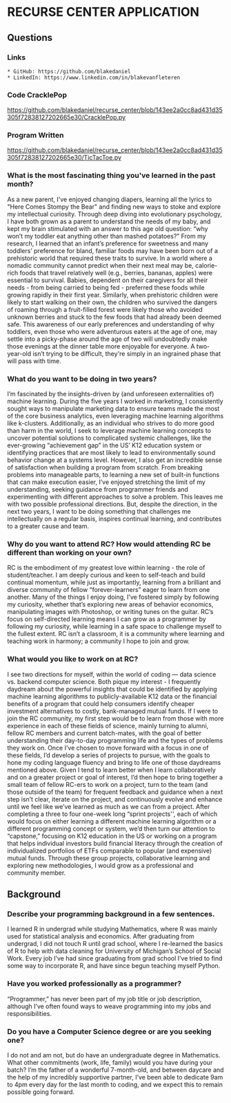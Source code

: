 # RECURSE CENTER APPLICATION

## Questions

### Links
    * GitHub: https://github.com/blakedaniel
    * LinkedIn: https://www.linkedin.com/in/blakevanfleteren

### Code CracklePop
https://github.com/blakedaniel/recurse_center/blob/143ee2a0cc8ad431d35305f72838127202665e30/CracklePop.py

### Program Written
https://github.com/blakedaniel/recurse_center/blob/143ee2a0cc8ad431d35305f72838127202665e30/TicTacToe.py

### What is the most fascinating thing you've learned in the past month?
As a new parent, I've enjoyed changing diapers, learning all the lyrics to "Here Comes Stompy the Bear" and finding new ways to stoke and explore my intellectual curiosity. Through deep diving into evolutionary psychology, I have both grown as a parent to understand the needs of my baby, and kept my brain stimulated with an answer to this age old question: “why won’t my toddler eat anything other than mashed potatoes?” From my research, I learned that an infant’s preference for sweetness and many toddlers’ preference for bland, familiar foods may have been born out of a prehistoric world that required these traits to survive. In a world where a nomadic community cannot predict when their next meal may be, calorie-rich foods that travel relatively well (e.g., berries, bananas, apples) were essential to survival. Babies, dependent on their caregivers for all their needs - from being carried to being fed - preferred these foods while growing rapidly in their first year. Similarly, when prehistoric children were likely to start walking on their own, the children who survived the dangers of roaming through a fruit-filled forest were likely those who avoided unknown berries and stuck to the few foods that had already been deemed safe. This awareness of our early preferences and understanding of why toddlers, even those who were adventurous eaters at the age of one, may settle into a picky-phase around the age of two will undoubtedly make those evenings at the dinner table more enjoyable for everyone. A two-year-old isn’t trying to be difficult, they're simply in an ingrained phase that will pass with time.

### What do you want to be doing in two years?
I’m fascinated by the insights-driven by  (and unforeseen externalities of) machine learning. During the five years I worked in marketing, I consistently sought ways to manipulate marketing data to ensure teams made the most of the core business analytics, even leveraging machine learning algorithms like k-clusters. Additionally, as an individual who strives to do more good than harm in the world, I seek to leverage machine learning concepts to uncover potential solutions to complicated systemic challenges, like the ever-growing “achievement gap” in the US’ K12 education system or identifying practices that are most likely to lead to environmentally sound behavior change at a systems level. However, I also get an incredible sense of satisfaction when building a program from scratch. From breaking problems into manageable parts, to learning a new set of built-in functions that can make execution easier, I’ve enjoyed stretching the limit of my understanding, seeking guidance from programmer friends and experimenting with different approaches to solve a problem. This leaves me with two possible professional directions. But, despite the direction, in the next two years, I want to be doing something that challenges me intellectually on a regular basis, inspires continual learning, and contributes to a greater cause and team.

### Why do you want to attend RC? How would attending RC be different than working on your own?
RC is the embodiment of my greatest love within learning - the role of student/teacher. I am deeply curious and keen to self-teach and build continual momentum, while just as importantly, learning from a brilliant and diverse community of fellow “forever-learners” eager to learn from one another. Many of the things I enjoy doing, I’ve fostered simply by following my curiosity, whether that’s exploring new areas of behavior economics, manipulating images with Photoshop, or writing tunes on the guitar. RC’s focus on self-directed learning means I can grow as a programmer by following my curiosity, while learning in a safe space to challenge myself to the fullest extent. RC isn’t a classroom, it is a community where learning and teaching work in harmony; a community I hope to join and grow.

### What would you like to work on at RC?
I see two directions for myself, within the world of coding — data science vs. backend computer science. Both pique my interest - I frequently daydream about the powerful insights that could be identified by applying machine learning algorithms to publicly-available K12 data or the financial benefits of a program that could help consumers identify cheaper investment alternatives to costly, bank-managed mutual funds. If I were to join the RC community, my first step would be to learn from those with more experience in each of these fields of science, mainly turning to alumni, fellow RC members and current batch-mates, with the goal of better understanding their day-to-day programming life and the types of problems they work on. Once I’ve chosen to move forward with a focus in one of these fields, I’d develop a series of projects to pursue, with the goals to hone my coding language fluency and bring to life one of those daydreams mentioned above. Given I tend to learn better when I learn collaboratively and on a greater project or goal of interest, I’d then hope to bring together a small team of fellow RC-ers to work on a project, turn to the team (and those outside of the team) for frequent feedback and guidance when a next step isn’t clear, iterate on the project, and continuously evolve and enhance until we feel like we’ve learned as much as we can from a project. After completing a three to four one-week long “sprint projects'', each of which would focus on either learning a different machine learning algorithm or a different programming concept or system, we’d then turn our attention to “capstone,” focusing on K12 education in the US or working on a program that helps individual investors build financial literacy through the creation of individualized portfolios of ETFs comparable to popular (and expensive) mutual funds. Through these group projects, collaborative learning and exploring new methodologies, I would grow as a professional and community member.

## Background

### Describe your programming background in a few sentences.
I learned R in undergrad while studying Mathematics, where R was mainly used for statistical analysis and economics. After graduating from undergrad, I did not touch R until grad school, where I re-learned the basics of R to help with data cleaning for University of Michigan’s School of Social Work. Every job I’ve had since graduating from grad school I’ve tried to find some way to incorporate R, and have since begun teaching myself Python.

### Have you worked professionally as a programmer?
“Programmer,” has never been part of my job title or job description, although I’ve often found ways to weave programming into my jobs and responsibilities.

### Do you have a Computer Science degree or are you seeking one?
I do not and am not, but do have an undergraduate degree in Mathematics.
What other commitments (work, life, family) would you have during your batch?
I’m the father of a wonderful 7-month-old, and between daycare and the help of my incredibly supportive partner, I’ve been able to dedicate 9am to 4pm every day for the last month to coding, and we expect this to remain possible going forward.

